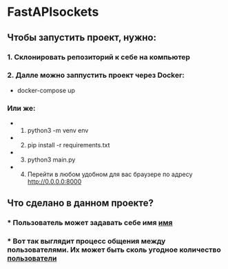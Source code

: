 # FastAPIsockets

## Чтобы запустить проект, нужно:

### 1. Склонировать репозиторий к себе на компьютер
### 2. Далле можно заппустить проект через Docker:
* docker-compose up

### Или же:
* 1. python3 -m venv env
* 2. pip install -r requirements.txt
* 3. python3 main.py
* 4. Перейти в любом удобном для вас браузере по адресу http://0.0.0.0:8000

## Что сделано в данном проекте?
### * Пользователь может задавать себе имя [имя](https://github.com/GrishaRybolovel/FastAPIsockets/blob/master/name.png)
### * Вот так выглядит процесс общения между пользователями. Их может быть сколь угодное количество [пользователи](https://github.com/GrishaRybolovel/FastAPIsockets/blob/master/users.png)
